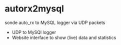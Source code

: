 # autorx2mysql
sonde auto_rx to MySQL logger via UDP packets

* UDP to MySQl logger
* Website interface to show (live) data and statistics
